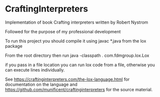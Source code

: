 # CraftingInterpreters
Implementation of book Crafting interpreters written by Robert Nystrom

Followed for the purpose of my professional development

To run this project you should compile it using javac *.java from the lox package

From the root directory then run java -classpath . com.fdmgroup.lox.Lox

if you pass in a file location you can run lox code from a file, otherwise you can execute lines individually.

See https://craftinginterpreters.com/the-lox-language.html for documentation on the language and https://github.com/munificent/craftinginterpreters for the source material.
